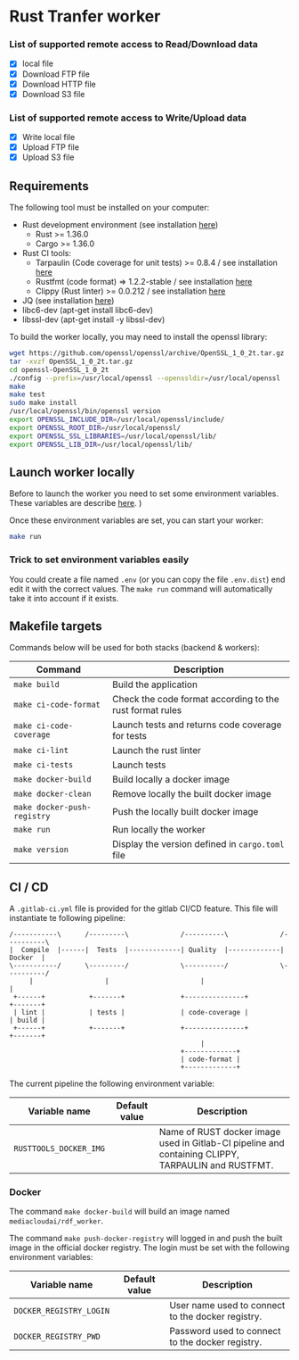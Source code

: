# Rust Tranfer worker

### List of supported remote access to Read/Download data

- [x] local file
- [x] Download FTP file
- [x] Download HTTP file
- [x] Download S3 file

### List of supported remote access to Write/Upload data

- [x] Write local file
- [x] Upload FTP file
- [x] Upload S3 file

## Requirements

The following tool must be installed on your computer:

* Rust development environment (see installation [here](https://www.rust-lang.org/learn/get-started))
	* Rust >= 1.36.0
	* Cargo  >= 1.36.0
* Rust CI tools:
	* Tarpaulin (Code coverage for unit tests) >= 0.8.4 / see installation [here](https://github.com/xd009642/tarpaulin)
	* Rustfmt (code format) => 1.2.2-stable / see installation [here](https://github.com/rust-lang/rustfmt)
	* Clippy (Rust linter) >= 0.0.212 / see installation [here](https://github.com/rust-lang/rust-clippy)
* JQ (see installation [here](https://stedolan.github.io/jq/download/))
* libc6-dev (apt-get install libc6-dev)
* libssl-dev (apt-get install -y libssl-dev)

To build the worker locally, you may need to install the openssl library:

```bash
wget https://github.com/openssl/openssl/archive/OpenSSL_1_0_2t.tar.gz
tar -xvzf OpenSSL_1_0_2t.tar.gz
cd openssl-OpenSSL_1_0_2t
./config --prefix=/usr/local/openssl --openssldir=/usr/local/openssl
make
make test
sudo make install
/usr/local/openssl/bin/openssl version
export OPENSSL_INCLUDE_DIR=/usr/local/openssl/include/
export OPENSSL_ROOT_DIR=/usr/local/openssl/
export OPENSSL_SSL_LIBRARIES=/usr/local/openssl/lib/
export OPENSSL_LIB_DIR=/usr/local/openssl/lib/
```

## Launch worker locally

Before to launch the worker you need to set some environment variables. These variables are describe [here](https://github.com/media-cloud-ai/rs_amqp_worker).
)


Once these environment variables are set, you can start your worker:
```bash
make run
```

### Trick to set environment variables easily

You could create a file named `.env` (or you can copy the file `.env.dist`) end edit it with the correct values.
The `make run` command will automatically take it into account if it exists.

## Makefile targets

Commands below will be used for both stacks (backend & workers):

| Command                     | Description                                              |
|-----------------------------|----------------------------------------------------------|
| `make build`                | Build the application                                    |
| `make ci-code-format`       | Check the code format according to the rust format rules |
| `make ci-code-coverage`     | Launch tests and returns code coverage for tests         |
| `make ci-lint`              | Launch the rust linter                                   |
| `make ci-tests`             | Launch tests                                             |
| `make docker-build`         | Build locally a docker image                             |
| `make docker-clean`         | Remove locally the built docker image                    |
| `make docker-push-registry` | Push the locally built docker image                      |
| `make run`                  | Run locally the worker                                   |
| `make version`              | Display the version defined in `cargo.toml` file         |

## CI / CD

A `.gitlab-ci.yml` file is provided for the gitlab CI/CD feature.
This file will instantiate te following pipeline:

<!-- language: lang-none -->
    /-----------\      /---------\             /----------\             /----------\
    |  Compile  |------|  Tests  |-------------| Quality  |-------------|  Docker  |
    \-----------/      \---------/             \----------/             \----------/
         |                  |                       |                        |
     +------+           +-------+              +---------------+          +-------+
     | lint |           | tests |              | code-coverage |          | build |
     +------+           +-------+              +---------------+          +-------+
                                                    |
                                               +-------------+
                                               | code-format |
                                               +-------------+
<!-- language: markdown -->

The current pipeline the following environment variable:

| Variable name           | Default value              | Description                                                  |
|-------------------------|----------------------------|--------------------------------------------------------------|
| `RUSTTOOLS_DOCKER_IMG`  |                            | Name of RUST docker image used in Gitlab-CI pipeline and containing CLIPPY, TARPAULIN and RUSTFMT. |

### Docker

The command `make docker-build` will build an image named `mediacloudai/rdf_worker`.

The command `make push-docker-registry` will logged in and push the built image in the official docker registry. The login must be set with the following environment variables:

| Variable name           | Default value              | Description                                                  |
|-------------------------|----------------------------|--------------------------------------------------------------|
| `DOCKER_REGISTRY_LOGIN` |                            | User name used to connect to the docker registry.            |
| `DOCKER_REGISTRY_PWD`   |                            | Password used to connect to the docker registry.             |
